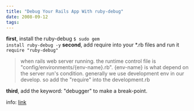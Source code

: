 ```yaml
---
title: "Debug Your Rails App With ruby-debug"
date: 2008-09-12
tags:
---
```


<strong>first</strong>, install the ruby-debug
<code>$ sudo gem install ruby-debug -y</code>
<strong>second</strong>, add require into your *.rb files and run it
<code>require "ruby-debug"</code>
<blockquote>when rails web server running. the runtime control file is "config/environments/{env-name}.rb". {env-name} is what depend on the server run's condition. generally we use development env in our develop. so add the "require" into the development.rb</blockquote>
<strong>third</strong>, add the keyword: "debugger" to make a break-point.

info: <a href="http://www.sitepoint.com/article/debug-rails-app-ruby-debug">link</a>
